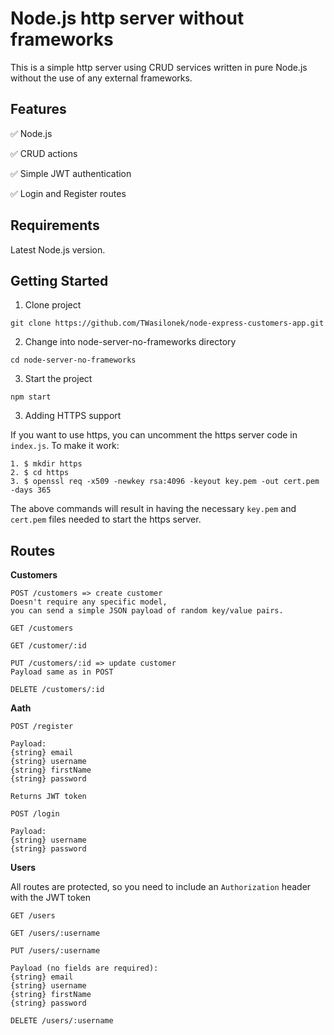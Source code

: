 # Node.js http server without frameworks
This is a simple http server using CRUD services written in pure Node.js without the use of any external frameworks.


## Features   
✅ Node.js

✅ CRUD actions

✅ Simple JWT authentication

✅ Login and Register routes


## Requirements 
Latest Node.js version.


## Getting Started   
1. Clone project   

```
git clone https://github.com/TWasilonek/node-express-customers-app.git
```

2. Change into node-server-no-frameworks directory   

```
cd node-server-no-frameworks
```

3. Start the project

```
npm start
```

3. Adding HTTPS support

If you want to use https, you can uncomment the https server code in `index.js`.
To make it work:
```
1. $ mkdir https
2. $ cd https
3. $ openssl req -x509 -newkey rsa:4096 -keyout key.pem -out cert.pem -days 365
```
The above commands will result in having the necessary `key.pem` and `cert.pem` files needed to start the https server.


## Routes

**Customers**
```
POST /customers => create customer
Doesn't require any specific model, 
you can send a simple JSON payload of random key/value pairs.
```
```
GET /customers
```
```
GET /customer/:id
```
```
PUT /customers/:id => update customer
Payload same as in POST
```
```
DELETE /customers/:id
```

**Aath**
```
POST /register

Payload:
{string} email 
{string} username
{string} firstName
{string} password

Returns JWT token
```

```
POST /login

Payload:
{string} username 
{string} password
```

**Users**

All routes are protected, so you need to include an `Authorization` header with the JWT token

```
GET /users
```
```
GET /users/:username
```
```
PUT /users/:username

Payload (no fields are required):
{string} email 
{string} username
{string} firstName
{string} password
```
```
DELETE /users/:username
```



